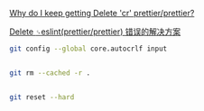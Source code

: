[Why do I keep getting Delete 'cr' prettier/prettier\?](https://stackoverflow.com/questions/53516594/why-do-i-keep-getting-delete-cr-prettier-prettier)

[Delete `␍`eslint(prettier/prettier) 错误的解决方案](https://juejin.cn/post/6844904069304156168)

```bash
git config --global core.autocrlf input 


git rm --cached -r . 


git reset --hard
```
